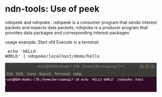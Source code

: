 # ndn-tools: Use of peek

ndnpeek and ndnpoke : ndnpeek is a consumer program that sends interest packets and expects data packets, ndnpoke is a producer program that provides data packages and corresponding interest packages
    
    
usage example:
    Start nfd
    Execute in a terminal:
    <pre>
    echo 'HELLO WORLD' | ndnpoke/localhost/demo/hello
    </pre>

<img src="https://github.com/syaifulahdan/Mini-NDN-Work/blob/main/Assignment%204:NDN-Essential-Tools/NDN-ETools-Node1/Image-ndn-tools-Node1/ndnpoke-itb.png" width="500">
